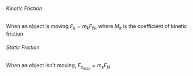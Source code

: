 ###### Kinetic Friction
When an object is moving $F_{k}=m_{k}F_{N}$, where $M_{k}$ is the coefficient of kinetic friction 
###### Static Friction
When an object isn't moving, $F_{s_{max}} = m_{s}F_{N}$




